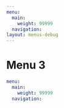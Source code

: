 ```yaml
---
menu:
  main:
    weight: 99999
  navigation:
layout: menus-debug
---
```


# Menu 3

```yaml
menu:
  main:
    weight: 99999
  navigation:
```
